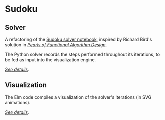 
# Sudoku

## Solver

A refactoring of the [Sudoku solver notebook](https://github.com/tkuriyama/notebooks/blob/master/ipython/sudoku_revised.ipynb), inspired by Richard Bird's solution in [*Pearls of Functional Algorithm Design*](https://www.amazon.com/Pearls-Functional-Algorithm-Design-Richard/dp/0521513383).

The Python solver records the steps performed throughout its iterations, to be fed as input into the visualization engine. 

*[See details](https://github.com/tkuriyama/sudoku/tree/master/solver).*

## Visualization

The Elm code compiles a visualization of the solver's iterations (in SVG animations). 

*[See details](https://github.com/tkuriyama/sudoku/tree/master/visualization).*
